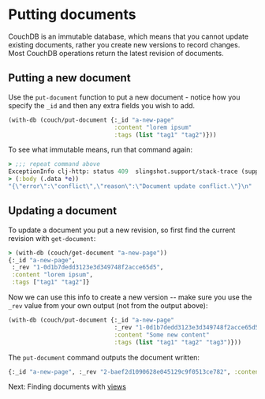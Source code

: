 # Putting documents

CouchDB is an immutable database, which means that you cannot update existing documents, rather you create new versions to record changes. Most CouchDB operations return the latest revision of documents.

## Putting a new document

Use the `put-document` function to put a new document - notice how you specify the `_id` and then any extra fields you wish to add. 

```clojure
(with-db (couch/put-document {:_id "a-new-page"
                              :content "lorem ipsum"
                              :tags (list "tag1" "tag2")}))
```

To see what immutable means, run that command again:

```clojure
> ;;; repeat command above
ExceptionInfo clj-http: status 409  slingshot.support/stack-trace (support.clj:201)
> (:body (.data *e))
"{\"error\":\"conflict\",\"reason\":\"Document update conflict.\"}\n"
```

## Updating a document

To update a document you put a new revision, so first find the current revision with `get-document`:

```clojure
> (with-db (couch/get-document "a-new-page"))
{:_id "a-new-page",
 :_rev "1-0d1b7dedd3123e3d349748f2acce65d5",
 :content "lorem ipsum",
 :tags ["tag1" "tag2"]}
```

Now we can use this info to create a new version -- make sure you use the `_rev` value from your own output (not from the output above):

```clojure
(with-db (couch/put-document {:_id "a-new-page"
                              :_rev "1-0d1b7dedd3123e3d349748f2acce65d5"
                              :content "Some new content"
                              :tags (list "tag1" "tag2" "tag3")}))
```

The `put-document` command outputs the document written:

```clojure
{:_id "a-new-page", :_rev "2-baef2d1090628e045129c9f0513ce782", :content "Some new content", :tags ("tag1" "tag2" "tag3")}
```

Next: Finding documents with [views](views.md)